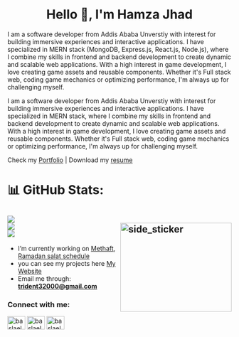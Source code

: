 <h1 align="center">Hello 👋, I'm Hamza Jhad</h1>

<p>I am a software developer from Addis Ababa Unverstiy with interest for building immersive experiences and interactive applications. I have specialized in MERN stack (MongoDB, Express.js, React.js, Node.js), where I combine my skills in frontend and backend development to create dynamic and scalable web applications. With a high interest in game development, I love creating game assets and reusable components. Whether it's Full stack web, coding game mechanics or optimizing performance, I'm always up for challenging myself.</p>
<p>I am a software developer from Addis Ababa Unverstiy with interest for building immersive experiences and interactive applications. I have specialized in MERN stack, where I combine my skills in frontend and backend development to create dynamic and scalable web applications. With a high interest in game development, I love creating game assets and reusable components. Whether it's Full stack web, coding game mechanics or optimizing performance, I'm always up for challenging myself.</p>

Check my [Portfolio](https://hamzshaa.github.io/Personal-Portfolio/)  |  Download my [resume](https://hamzshaa.github.io/Personal-Portfolio/static/media/Hamza_Jhad.222797a9fb711fc092cc.pdf)
# 📊 GitHub Stats:
![](https://github-readme-stats.vercel.app/api?username=Hamzshaa&show_icons=true&theme=radical&locale=en)<br/>
<img align="right" width=250px height=200px alt="side_sticker" src="https://media.giphy.com/media/TEnXkcsHrP4YedChhA/giphy.gif" />
![](https://github-readme-streak-stats.herokuapp.com/?user=BaslaelWorkineh&theme=dark&hide_border=true)<br/>
![](https://github-readme-stats.vercel.app/api/top-langs?username=BaslaelWorkineh&show_icons=true&theme=radical&locale=en&layout=compact)
---
- I’m currently working on [Methaft](https://metshaft.onrender.com/), [Ramadan salat schedule](https://ramadan-camp.netlify.app)
- you can see my projects here [My Website](https://hamzshaa.github.io/Personal-Portfolio/)
- Email me through: **trident32000@gmail.com**
<h3 align="left">Connect with me:</h3>
<p align="left">
<a href="https://www.linkedin.com/in/hamza-jhad-ba5b36291/" target="blank"><img align="center" src="https://raw.githubusercontent.com/rahuldkjain/github-profile-readme-generator/master/src/images/icons/Social/linked-in-alt.svg" alt="baslaelworkineh" height="30" width="40" /></a>
<a href="https://api.whatsapp.com/send?phone=+251929248080&text=Hello,%20more%20information!" target="blank"><img align="center" src="https://raw.githubusercontent.com/rahuldkjain/github-profile-readme-generator/master/src/images/icons/Social/whatsapp.svg" alt="baslaelworkineh" height="30" width="40" /></a>
<a href="https://t.me/Hamzshaa" target="blank"><img align="center" src="https://raw.githubusercontent.com/rahuldkjain/github-profile-readme-generator/master/src/images/icons/Social/telegram.svg" alt="baslaelworkineh" height="30" width="40" /></a>

</p>
